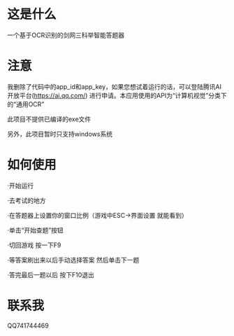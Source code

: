 # 这是什么
一个基于OCR识别的剑网三科举智能答题器

# 注意
我删除了代码中的app_id和app_key，如果您想试着运行的话，可以登陆腾讯AI开放平台(https://ai.qq.com/) 进行申请。本应用使用的API为“计算机视觉”分类下的“通用OCR”

此项目不提供已编译的exe文件

另外，此项目暂时只支持windows系统

# 如何使用
·开始运行

·去考试的地方

·在答题器上设置你的窗口比例（游戏中ESC→界面设置 就能看到）

·单击“开始查题”按钮

·切回游戏 按一下F9

·等答案刷出来以后手动选择答案 然后单击下一题

·答完最后一题以后 按下F10退出

# 联系我
QQ741744469
